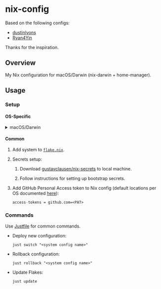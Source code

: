 # nix-config

Based on the following configs:

- [dustinlyons](https://github.com/dustinlyons/nixos-config)
- [Ryan4Yin](https://github.com/ryan4yin/nix-config)

Thanks for the inspiration.

## Overview

My Nix configuration for macOS/Darwin (nix-darwin + home-manager).

## Usage

### Setup

#### OS-Specific

<details>
  <summary>macOS/Darwin</summary>
  
  1. Install base tools

```shell
# Command-line tools
xcode-select --install

# Rosetta
sudo softwareupdate --install-rosetta

# Nix
sh <(curl -L https://nixos.org/nix/install)

# Homebrew
/bin/bash -c "$(curl -fsSL https://raw.githubusercontent.com/Homebrew/install/HEAD/install.sh)"

# Just
brew install just
```

</details>

#### Common

1. Add system to [`flake.nix`](./flake.nix).

2. Secrets setup:

   1. Download
      [gustavclausen/nix-secrets](https://github.com/gustavclausen/nix-secrets)
      to local machine.

   2. Follow instructions for setting up bootstrap secrets.

3. Add GitHub Personal Access token to Nix config (default locations per OS
   documented [here](https://nix.dev/manual/nix/2.22/command-ref/conf-file)):

   ```nix
   access-tokens = github.com=<PAT>
   ```

### Commands

Use [Justfile](./Justfile) for common commands.

- Deploy new configuration:

  ```shell
  just switch "<system config name>"
  ```

- Rollback configuration:

  ```shell
  just rollback "<system config name>"
  ```

- Update Flakes:

  ```shell
  just update
  ```
